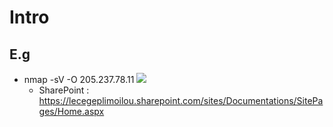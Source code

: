 # Intro

## E.g
* nmap -sV -O 205.237.78.11
[<img src="https://i.imgur.com/sDPzZ2e.png">](https://i.imgur.com/sDPzZ2e.png)
    * SharePoint : https://lecegeplimoilou.sharepoint.com/sites/Documentations/SitePages/Home.aspx
